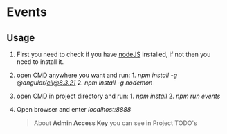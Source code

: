 # Events

## Usage

 1. First you need to check if you have  [nodeJS](https://nodejs.org/en/) installed, if not then you need to install it.
 2. open CMD anywhere you want and run: 1. *npm install -g @angular/cli@8.3.21* 2. *npm install -g nodemon*
 3. open CMD in project directory and run: 1. *npm install* 2. *npm run events*
 4. Open browser and enter *localhost:8888*

	> About **Admin Access Key** you can see in Project TODO's
